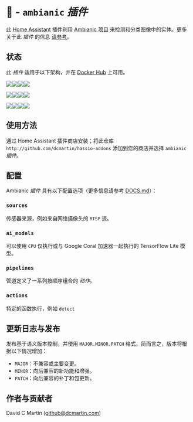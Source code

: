 # 🌙 - `ambianic` _插件_

此 [Home Assistant](http://home-assistant.io) 插件利用 [Ambianic 项目](https://ambianic.ai/) 来检测和分类图像中的实体。更多关于此 _插件_ 的信息 [请参考](docs/ABOUT.md)。

## 状态
此 _插件_ 适用于以下架构，并在 [Docker Hub](https://hub.docker.com/r/dcmartin/addon-ambianic) 上可用。

![](https://img.shields.io/badge/amd64-yes-green.svg)[![](https://images.microbadger.com/badges/image/dcmartin/amd64-addon-ambianic.svg)](https://microbadger.com/images/dcmartin/amd64-addon-ambianic)[![](https://images.microbadger.com/badges/version/dcmartin/amd64-addon-ambianic.svg)](https://microbadger.com/images/dcmartin/amd64-addon-ambianic)[![](https://img.shields.io/docker/pulls/dcmartin/amd64-addon-ambianic.svg)](https://hub.docker.com/r/dcmartin/amd64-addon-ambianic)

![](https://img.shields.io/badge/aarch64-yes-green.svg)[![](https://images.microbadger.com/badges/image/dcmartin/aarch64-addon-ambianic.svg)](https://microbadger.com/images/dcmartin/aarch64-addon-ambianic)[![](https://images.microbadger.com/badges/version/dcmartin/aarch64-addon-ambianic.svg)](https://microbadger.com/images/dcmartin/aarch64-addon-ambianic)[![](https://img.shields.io/docker/pulls/dcmartin/aarch64-addon-ambianic.svg)](https://hub.docker.com/r/dcmartin/aarch64-addon-ambianic)

![](https://img.shields.io/badge/armv7-yes-green.svg)[![](https://images.microbadger.com/badges/image/dcmartin/armv7-addon-ambianic.svg)](https://microbadger.com/images/dcmartin/armv7-addon-ambianic)[![](https://images.microbadger.com/badges/version/dcmartin/armv7-addon-ambianic.svg)](https://microbadger.com/images/dcmartin/armv7-addon-ambianic)[![](https://img.shields.io/docker/pulls/dcmartin/armv7-addon-ambianic.svg)](https://hub.docker.com/r/dcmartin/armv7-addon-ambianic)

## 使用方法
通过 Home Assistant 插件商店安装；将此仓库 `http://github.com/dcmartin/hassio-addons` 添加到您的商店并选择 `ambianic` _插件_。

## 配置
Ambianic _插件_ 具有以下配置选项（更多信息请参考 [DOCS.md](DOCS.md)）：

### `sources`
传感器来源，例如来自网络摄像头的 `RTSP` 流。

### `ai_models`
可以使用 `CPU` 仅执行或与 Google Coral 加速器一起执行的 TensorFlow Lite 模型。

### `pipelines`
管道定义了一系列按顺序组合的 _动作_。

### `actions`
特定的函数执行，例如 `detect`

## 更新日志与发布
发布基于语义版本控制，并使用 `MAJOR.MINOR.PATCH` 格式。简而言之，版本将根据以下情况增加：

- `MAJOR`：不兼容或主要变更。
- `MINOR`：向后兼容的新功能和增强。
- `PATCH`：向后兼容的补丁和包更新。

## 作者与贡献者
David C Martin (github@dcmartin.com)

[提交记录]: https://github.com/dcmartin/addon-ambianic/commits/master
[贡献者]: https://github.com/dcmartin/addon-ambianic/graphs/contributors
[dcmartin]: https://github.com/dcmartin
[问题]: https://github.com/dcmartin/addon-ambianic/issues
[keepchangelog]: http://keepachangelog.com/en/1.0.0/
[发布]: https://github.com/dcmartin/addon-ambianic/releases
[仓库]: https://github.com/dcmartin/hassio-addons

<img width="1" src="http://clustrmaps.com/map_v2.png?cl=ffffff&w=a&t=n&d=nHYT4NR2G2QC7Y7yBZRLYccEBA0WFVBI5AgkTmURk9c"/>